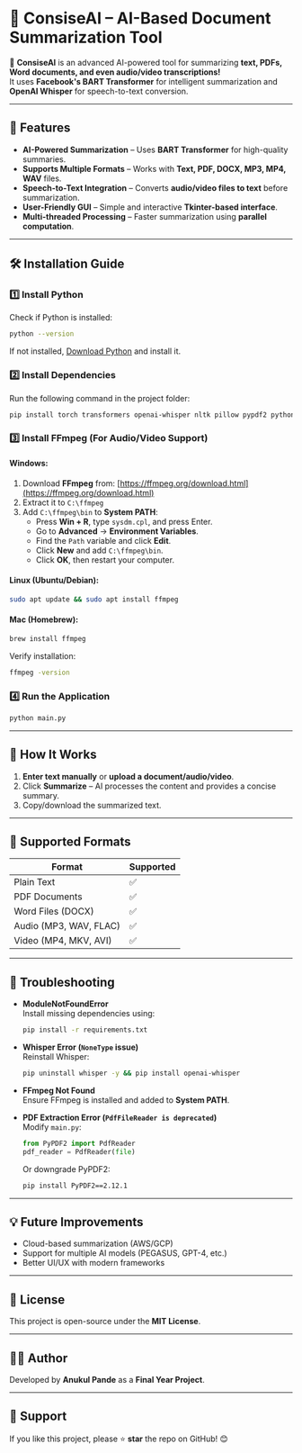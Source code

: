# 🌟 ConsiseAI – AI-Based Document Summarization Tool

🚀 **ConsiseAI** is an advanced AI-powered tool for summarizing **text, PDFs, Word documents, and even audio/video transcriptions!**  
It uses **Facebook's BART Transformer** for intelligent summarization and **OpenAI Whisper** for speech-to-text conversion.

---

## 🔹 Features
- **AI-Powered Summarization** – Uses **BART Transformer** for high-quality summaries.
- **Supports Multiple Formats** – Works with **Text, PDF, DOCX, MP3, MP4, WAV** files.
- **Speech-to-Text Integration** – Converts **audio/video files to text** before summarization.
- **User-Friendly GUI** – Simple and interactive **Tkinter-based interface**.
- **Multi-threaded Processing** – Faster summarization using **parallel computation**.

---

## 🛠 Installation Guide

### 1️⃣ Install Python  
Check if Python is installed:
```sh
python --version
```
If not installed, [Download Python](https://www.python.org/downloads/) and install it.

### 2️⃣ Install Dependencies  
Run the following command in the project folder:
```sh
pip install torch transformers openai-whisper nltk pillow pypdf2 python-docx tk
```

### 3️⃣ Install FFmpeg (For Audio/Video Support)

#### Windows:
1. Download **FFmpeg** from: [https://ffmpeg.org/download.html](https://ffmpeg.org/download.html)
2. Extract it to `C:\ffmpeg`
3. Add `C:\ffmpeg\bin` to **System PATH**:
   - Press **Win + R**, type `sysdm.cpl`, and press Enter.
   - Go to **Advanced** → **Environment Variables**.
   - Find the `Path` variable and click **Edit**.
   - Click **New** and add `C:\ffmpeg\bin`.
   - Click **OK**, then restart your computer.

#### Linux (Ubuntu/Debian):
```sh
sudo apt update && sudo apt install ffmpeg
```

#### Mac (Homebrew):
```sh
brew install ffmpeg
```

Verify installation:
```sh
ffmpeg -version
```

### 4️⃣ Run the Application  
```sh
python main.py
```

---

## 🎯 How It Works
1. **Enter text manually** or **upload a document/audio/video**.
2. Click **Summarize** – AI processes the content and provides a concise summary.
3. Copy/download the summarized text.

---

## 📌 Supported Formats

| Format                | Supported |
|-----------------------|-----------|
| Plain Text            | ✅        |
| PDF Documents         | ✅        |
| Word Files (DOCX)     | ✅        |
| Audio (MP3, WAV, FLAC) | ✅        |
| Video (MP4, MKV, AVI)  | ✅        |

---

## 🚀 Troubleshooting

- **ModuleNotFoundError**  
  Install missing dependencies using:
  ```sh
  pip install -r requirements.txt
  ```

- **Whisper Error (`NoneType` issue)**  
  Reinstall Whisper:
  ```sh
  pip uninstall whisper -y && pip install openai-whisper
  ```

- **FFmpeg Not Found**  
  Ensure FFmpeg is installed and added to **System PATH**.

- **PDF Extraction Error (`PdfFileReader is deprecated`)**  
  Modify `main.py`:
  ```python
  from PyPDF2 import PdfReader
  pdf_reader = PdfReader(file)
  ```
  Or downgrade PyPDF2:
  ```sh
  pip install PyPDF2==2.12.1
  ```

---

## 💡 Future Improvements
- Cloud-based summarization (AWS/GCP)
- Support for multiple AI models (PEGASUS, GPT-4, etc.)
- Better UI/UX with modern frameworks

---

## 📜 License
This project is open-source under the **MIT License**.

---

## 👨‍💻 Author
Developed by **Anukul Pande** as a **Final Year Project**.

---

## 🌟 Support
If you like this project, please ⭐ **star** the repo on GitHub! 😊

